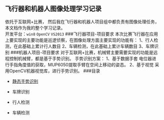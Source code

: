 ## 飞行器和机器人图像处理学习记录
依托于互联网+比赛， 然后我在飞行器和机器人项目组中都负责有图像处理任务，本文档作为我的整个学习记录。<br>
开发平台：`win8` `OpenCV` `VS2013`
###飞行器项目-项目要求
    本次比赛飞行器在应用上要实现的主要功能是巡逻侦察，在图像处理方面主要实现的功能有：
    1、行人检测，在此基础上累计行人数目
    2、车辆检测，在此基础上累计车辆数目
    3、车牌识别
###机器人项目-项目要求
    对于互联网+比赛，机械臂主要需要实现的功能是远程控制机械臂，都是基于手势识别。
    手势识别方案：
    1、基于数据手套
      电位器进行手指角度值的获取，MUP6050提取手臂在空间上移动的姿态。
    2、基于视觉
      采用OpenCV机器视觉库，进行手势识别。
###目录
* [静态手势识别](./notebook/gesture)

* 车牌识别

* 行人检测

* 车辆检测
